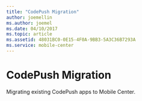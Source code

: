 ```yaml
---
title: "CodePush Migration"
author: joemellin
ms.author: joemel
ms.date: 04/10/2017
ms.topic: article
ms.assetid: 48031BC0-0E15-4F0A-9BB3-5A3C36B7293A
ms.service: mobile-center
---
```


# CodePush Migration

Migrating existing CodePush apps to Mobile Center.
